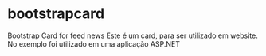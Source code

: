 # bootstrapcard
Bootstrap Card for feed news
Este é um card, para ser utilizado em website.
No exemplo foi utilizado em uma aplicação ASP.NET
